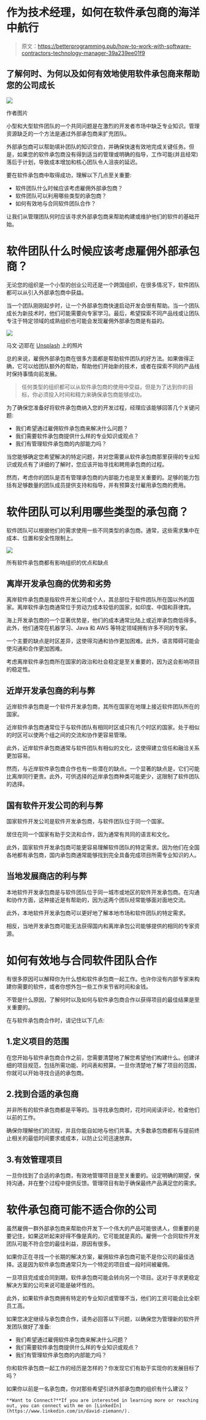 # 作为技术经理，如何在软件承包商的海洋中航行

> 原文：<https://betterprogramming.pub/how-to-work-with-software-contractors-technology-manager-39a239ee01f9>

## 了解何时、为何以及如何有效地使用软件承包商来帮助您的公司成长

![](img/2105e7c686bc608babcb0964ff61de85.png)

作者图片

小型和大型软件团队的一个共同问题是在激烈的开发者市场中缺乏专业知识。管理资源缺乏的一个方法是通过外部承包商来扩充团队。

外部承包商可以帮助填补团队的知识空白，并确保快速有效地完成关键任务。但是，如果您的软件承包商没有得到适当的管理或明确的指导，工作可能(并且经常)落后于计划，导致成本增加和核心团队令人沮丧的延迟。

要在软件承包商中取得成功，理解以下几点至关重要:

*   软件团队什么时候应该考虑雇佣外部承包商？
*   软件团队可以利用哪些类型的承包商？
*   如何有效地与合同软件团队合作？

让我们从管理团队何时应该寻求外部承包商来帮助构建或维护他们的软件的基础开始。

# 软件团队什么时候应该考虑雇佣外部承包商？

无论您的组织是一个小型的创业公司还是一个跨国组织，在很多情况下，软件团队都可以从引入外部承包商中获益。

当一个团队刚刚起步时，让一个外部承包商快速启动开发会很有帮助。当一个团队成长为新技术时，他们可能需要向专家学习。最后，希望探索不同产品线或让团队专注于特定领域的成熟组织也可能会发现雇佣外部承包商是有益的。

![](img/be348ed520b4d053aaa9e0c6d1e8b9d1.png)

马文·迈耶在 [Unsplash](https://unsplash.com/s/photos/startup?utm_source=unsplash&utm_medium=referral&utm_content=creditCopyText) 上的照片

总的来说，雇佣外部承包商在很多方面都是帮助软件团队的好方法。如果做得正确，它可以给团队额外的帮助，帮助他们开始新的技术，或者在探索不同的产品线时保持事情向前发展。

> 任何类型的组织都可以从软件承包商的使用中受益，但是为了达到你的目标，你必须投入时间和精力来确保承包商能够成功。

为了确保您准备好将软件承包商纳入您的开发过程，经理应该能够回答几个关键问题:

*   我们希望通过雇佣软件承包商来解决什么问题？
*   我们需要软件承包商提供什么样的专业知识或观点？
*   我们有管理软件承包商的内部能力吗？

当您能够确定您希望解决的特定问题，并对您需要从软件承包商那里获得的专业知识或观点有了详细的了解时，您应该开始寻找和聘用承包商的过程。

然而，考虑你的团队是否有管理承包商的内部能力也是至关重要的。足够的能力包括有足够数量的团队成员提供支持和指导，并有预算支付雇用承包商的费用。

# 软件团队可以利用哪些类型的承包商？

软件团队可以根据他们的需求使用一些不同类型的承包商。通常，这些需求集中在成本、位置和安全性限制上。

![](img/ef11b3fc515949d08c5ae5a1c823584d.png)

所有软件承包商都有影响组织的优点和缺点

## 离岸开发承包商的优势和劣势

离岸软件承包商是指软件开发公司或个人，其总部位于软件团队所在国以外的国家。离岸软件承包商通常位于劳动力成本较低的国家，如印度、中国和菲律宾。

海上开发承包商的一个显著优势是，他们的成本通常比陆上或近岸承包商低得多。此外，他们通常在机器学习、Java 和 AWS 等特定领域拥有许多不同的专家。

一个主要的缺点是时区差异，这使得沟通和协作更加困难。此外，语言障碍可能会使沟通和合作更加困难。

考虑离岸软件承包商所在国家的政治和社会稳定是至关重要的，因为这会影响项目的稳定性。

## 近岸开发承包商的利与弊

近岸软件承包商是一个软件开发承包商，其所在国家在地理上接近软件团队所在的国家。

近岸软件承包商通常位于与软件团队有相同时区或只有几个时区的国家。处于相似的时区可以使两个组之间的交流和协作更容易管理。

此外，近岸软件承包商通常与软件团队有相似的文化，这使得建立信任和融洽关系更加容易。

然而，与近岸软件承包商合作也有一些潜在的缺点。一个显著的缺点是，它们可能比离岸同行更贵。此外，可供选择的近岸承包商种类可能更少，这限制了软件团队的选择。

## 国有软件开发公司的利与弊

国家软件开发公司是软件开发承包商，与软件团队位于同一个国家。

居住在同一个国家有助于交流和合作，因为通常有共同的语言和文化。

此外，国家软件开发承包商可能更容易理解软件团队的特定需求。因为他们在全国各地都有承包商，国内承包商通常能够找到完全具备完成项目所需专业知识的人。

## 当地发展商店的利与弊

本地软件开发承包商是与软件团队位于同一城市或地区的软件开发承包商。在沟通和协作方面，这种接近是有帮助的，因为这两个团队经常能够面对面地交流。

此外，本地软件开发承包商可以更好地了解本地市场和软件团队的特定需求。

相反，当地开发承包商可能无法获得国内和离岸承包公司能够提供的相同的专家资源。

# 如何有效地与合同软件团队合作

有很多原因可以解释你为什么想和软件承包商一起工作。也许你没有内部专家来构建你需要的软件，或者你想外包一些工作来节省时间和金钱。

不管是什么原因，了解何时以及如何与软件承包商合作以获得项目的最佳结果是至关重要的。

在与软件承包商合作时，请记住以下几点:

## 1.定义项目的范围

在您开始与软件承包商合作之前，您需要清楚地了解您希望他们构建什么。创建详细的项目规范，包括所需功能、时间表和预算。一旦你清楚地了解了项目的范围，你就可以开始寻找合适的承包商。

## 2.找到合适的承包商

并非所有的软件承包商都是平等的。当寻找承包商时，花时间阅读评论，检查他们以前的工作。

确保你理解他们的流程，并且你能自如地与他们共事。大多数承包商都有与提前终止相关的最低时间要求或成本，以防止公司迅速放弃。

## 3.有效管理项目

一旦你找到了合适的承包商，有效地管理项目是至关重要的。设定明确的期望，保持沟通，并在整个过程中提供反馈。管理项目有助于确保最终产品满足您的需求。

# 软件承包商可能不适合你的公司

虽然雇佣一群外部承包商来帮助你开发下一个伟大的产品可能很诱人，但重要的是要记住，如果这听起来好得不像是真的，它可能就是真的。雇佣一个合同软件开发团队可能不符合您的最佳利益，原因有很多。

如果你正在寻找一个长期的解决方案，雇佣软件承包商可能不是你公司的最佳选择。这是因为软件承包商通常只为一个特定的项目或一段时间被雇佣。

一旦项目完成或合同到期，软件承包商可能会转向另一个项目。这对于寻求更稳定解决方案的公司来说可能是破坏性的。

此外，如果软件承包商拥有特定的专业知识或管理不当，他们的工资可能会比全职员工高。

如果您决定继续与承包商合作，请务必回答以下问题，以确保您为管理新的软件开发团队做好了准备:

*   我们希望通过雇佣软件承包商来解决什么问题？
*   我们需要软件承包商提供什么样的专业知识或观点？
*   我们有管理软件承包商的内部能力吗？

你和软件承包商一起工作的经历是怎样的？你发现它们有助于实现你的发展目标了吗？

如果你以前是一名承包商，你对那些希望引进外部承包商的组织有什么建议？

```
**Want to Connect?**If you are interested in learning more or reaching out, you can connect with me on [LinkedIn](https://www.linkedin.com/in/david-ziemann/).
```